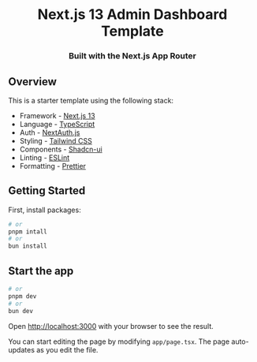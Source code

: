 # <div align="center" ><strong>Next.js 13 Admin Dashboard Template</strong></div>

### <div align="center">Built with the Next.js App Router</div>

## Overview

This is a starter template using the following stack:

- Framework - [Next.js 13](https://nextjs.org/13)
- Language - [TypeScript](https://www.typescriptlang.org)
- Auth - [NextAuth.js](https://next-auth.js.org)
- Styling - [Tailwind CSS](https://tailwindcss.com)
- Components - [Shadcn-ui](https://ui.shadcn.com/)
- Linting - [ESLint](https://eslint.org)
- Formatting - [Prettier](https://prettier.io)

## Getting Started

First, install packages:

```bash
# or
pnpm intall
# or
bun install
```

## Start the app

```bash
# or
pnpm dev
# or
bun dev
```

Open [http://localhost:3000](http://localhost:3000) with your browser to see the result.

You can start editing the page by modifying `app/page.tsx`. The page auto-updates as you edit the file.
